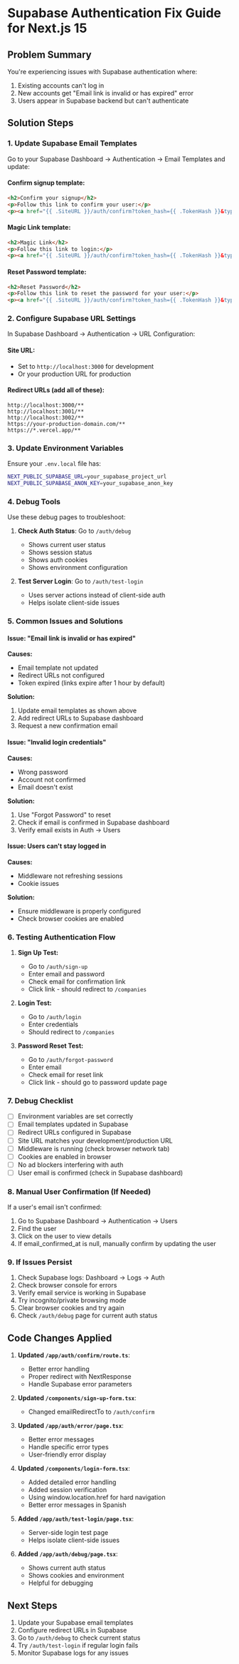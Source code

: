 # Supabase Authentication Fix Guide for Next.js 15

## Problem Summary
You're experiencing issues with Supabase authentication where:
1. Existing accounts can't log in
2. New accounts get "Email link is invalid or has expired" error
3. Users appear in Supabase backend but can't authenticate

## Solution Steps

### 1. Update Supabase Email Templates

Go to your Supabase Dashboard → Authentication → Email Templates and update:

#### Confirm signup template:
```html
<h2>Confirm your signup</h2>
<p>Follow this link to confirm your user:</p>
<p><a href="{{ .SiteURL }}/auth/confirm?token_hash={{ .TokenHash }}&type=email">Confirm your email</a></p>
```

#### Magic Link template:
```html
<h2>Magic Link</h2>
<p>Follow this link to login:</p>
<p><a href="{{ .SiteURL }}/auth/confirm?token_hash={{ .TokenHash }}&type=magiclink">Log In</a></p>
```

#### Reset Password template:
```html
<h2>Reset Password</h2>
<p>Follow this link to reset the password for your user:</p>
<p><a href="{{ .SiteURL }}/auth/confirm?token_hash={{ .TokenHash }}&type=recovery&next=/auth/update-password">Reset Password</a></p>
```

### 2. Configure Supabase URL Settings

In Supabase Dashboard → Authentication → URL Configuration:

#### Site URL:
- Set to `http://localhost:3000` for development
- Or your production URL for production

#### Redirect URLs (add all of these):
```
http://localhost:3000/**
http://localhost:3001/**
http://localhost:3002/**
https://your-production-domain.com/**
https://*.vercel.app/**
```

### 3. Update Environment Variables

Ensure your `.env.local` file has:
```bash
NEXT_PUBLIC_SUPABASE_URL=your_supabase_project_url
NEXT_PUBLIC_SUPABASE_ANON_KEY=your_supabase_anon_key
```

### 4. Debug Tools

Use these debug pages to troubleshoot:

1. **Check Auth Status**: Go to `/auth/debug`
   - Shows current user status
   - Shows session status
   - Shows auth cookies
   - Shows environment configuration

2. **Test Server Login**: Go to `/auth/test-login`
   - Uses server actions instead of client-side auth
   - Helps isolate client-side issues

### 5. Common Issues and Solutions

#### Issue: "Email link is invalid or has expired"
**Causes:**
- Email template not updated
- Redirect URLs not configured
- Token expired (links expire after 1 hour by default)

**Solution:**
1. Update email templates as shown above
2. Add redirect URLs to Supabase dashboard
3. Request a new confirmation email

#### Issue: "Invalid login credentials"
**Causes:**
- Wrong password
- Account not confirmed
- Email doesn't exist

**Solution:**
1. Use "Forgot Password" to reset
2. Check if email is confirmed in Supabase dashboard
3. Verify email exists in Auth → Users

#### Issue: Users can't stay logged in
**Causes:**
- Middleware not refreshing sessions
- Cookie issues

**Solution:**
- Ensure middleware is properly configured
- Check browser cookies are enabled

### 6. Testing Authentication Flow

1. **Sign Up Test:**
   - Go to `/auth/sign-up`
   - Enter email and password
   - Check email for confirmation link
   - Click link - should redirect to `/companies`

2. **Login Test:**
   - Go to `/auth/login`
   - Enter credentials
   - Should redirect to `/companies`

3. **Password Reset Test:**
   - Go to `/auth/forgot-password`
   - Enter email
   - Check email for reset link
   - Click link - should go to password update page

### 7. Debug Checklist

- [ ] Environment variables are set correctly
- [ ] Email templates updated in Supabase
- [ ] Redirect URLs configured in Supabase
- [ ] Site URL matches your development/production URL
- [ ] Middleware is running (check browser network tab)
- [ ] Cookies are enabled in browser
- [ ] No ad blockers interfering with auth
- [ ] User email is confirmed (check in Supabase dashboard)

### 8. Manual User Confirmation (If Needed)

If a user's email isn't confirmed:
1. Go to Supabase Dashboard → Authentication → Users
2. Find the user
3. Click on the user to view details
4. If email_confirmed_at is null, manually confirm by updating the user

### 9. If Issues Persist

1. Check Supabase logs: Dashboard → Logs → Auth
2. Check browser console for errors
3. Verify email service is working in Supabase
4. Try incognito/private browsing mode
5. Clear browser cookies and try again
6. Check `/auth/debug` page for current auth status

## Code Changes Applied

1. **Updated `/app/auth/confirm/route.ts`**:
   - Better error handling
   - Proper redirect with NextResponse
   - Handle Supabase error parameters

2. **Updated `/components/sign-up-form.tsx`**:
   - Changed emailRedirectTo to `/auth/confirm`

3. **Updated `/app/auth/error/page.tsx`**:
   - Better error messages
   - Handle specific error types
   - User-friendly error display

4. **Updated `/components/login-form.tsx`**:
   - Added detailed error handling
   - Added session verification
   - Using window.location.href for hard navigation
   - Better error messages in Spanish

5. **Added `/app/auth/test-login/page.tsx`**:
   - Server-side login test page
   - Helps isolate client-side issues

6. **Added `/app/auth/debug/page.tsx`**:
   - Shows current auth status
   - Shows cookies and environment
   - Helpful for debugging

## Next Steps

1. Update your Supabase email templates
2. Configure redirect URLs in Supabase
3. Go to `/auth/debug` to check current status
4. Try `/auth/test-login` if regular login fails
5. Monitor Supabase logs for any issues 